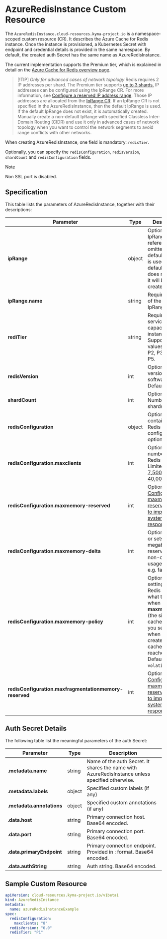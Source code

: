 # AzureRedisInstance Custom Resource

The `AzureRedisInstance.cloud-resources.kyma-project.io` is a namespace-scoped custom resource (CR).
It describes the Azure Cache for Redis instance.
Once the instance is provisioned, a Kubernetes Secret with endpoint and credential details is provided in the same namespace.
By default, the created auth Secret has the same name as AzureRedisInstance.

The current implementation supports the Premium tier, which is explained in detail on the [Azure Cache for Redis overview page](https://azure.microsoft.com/en-us/products/cache).

> [!TIP] _Only for advanced cases of network topology_
> Redis requires 2 IP addresses per shard. The Premium tier supports [up to 3 shards.](https://learn.microsoft.com/en-us/azure/azure-cache-for-redis/cache-high-availability) IP addresses can be configured using the IpRange CR. For more information, see [Configure a reserved IP address range](https://cloud.google.com/filestore/docs/creating-instances#configure_a_reserved_ip_address_range). Those IP addresses are allocated from the [IpRange CR](./04-10-iprange.md). If an IpRange CR is not specified in the AzureRedisInstance, then the default IpRange is used. If the default IpRange does not exist, it is automatically created. Manually create a non-default IpRange with specified Classless Inter-Domain Routing (CIDR) and use it only in advanced cases of network topology when you want to control the network segments to avoid range conflicts with other networks.

When creating AzureRedisInstance, one field is mandatory: `redisTier`.

Optionally, you can specify the `redisConfiguration`, `redisVersion`, `shardCount` and `redisConfiguration` fields.

> [!NOTE]
> Non SSL port is disabled.

## Specification

This table lists the parameters of AzureRedisInstance, together with their descriptions:

| Parameter                                              | Type   | Description                                                                                                                                                                                                                             |
|--------------------------------------------------------|--------|-----------------------------------------------------------------------------------------------------------------------------------------------------------------------------------------------------------------------------------------|
| **ipRange**                                            | object | Optional. IpRange reference. If omitted, the default IpRange is used. If the default IpRange does not exist, it will be created.                                                                                                        |
| **ipRange.name**                                       | string | Required. Name of the existing IpRange to use.                                                                                                                                                                                          | 
| **rediTier**                                           | string | Required. The service capacity of the instance. Supported values are P1, P2, P3, P4 and P5.                                                                                                                                             |
| **redisVersion**                                       | int    | Optional. The version of Redis software. Defaults to `6.0`.                                                                                                                                                                             |
| **shardCount**                                         | int    | Optional. Number of shards.                                                                                                                                                                                                             |
| **redisConfiguration**                                 | object | Optional. Object containing Redis configuration options.                                                                                                                                                                                |
| **redisConfiguration.maxclients**                      | int    | Optional. Max number of Redis clients. Limited to [7,500 to 40,000.](https://azure.microsoft.com/en-us/pricing/details/cache/)                                                                                                          |
| **redisConfiguration.maxmemory-reserved**              | int    | Optional. [Configure your maxmemory-reserved setting to improve system responsiveness.](https://learn.microsoft.com/en-us/azure/azure-cache-for-redis/cache-best-practices-memory-management#configure-your-maxmemory-reserved-setting) |
| **redisConfiguration.maxmemory-delta**                 | int    | Optional. Gets or sets value in megabytes reserved for non-cache usage per shard e.g. failover.                                                                                                                                         | 
| **redisConfiguration.maxmemory-policy**                | int    | Optional. The setting for how Redis will select what to remove when **maxmemory** (the size of the cache offering you selected when you created the cache) is reached. Defaults to `volatile-lru`.                                      | 
| **redisConfiguration.maxfragmentationmemory-reserved** | int    | Optional. [Configure your maxmemory-reserved setting to improve system responsiveness.](https://learn.microsoft.com/en-us/azure/azure-cache-for-redis/cache-best-practices-memory-management#configure-your-maxmemory-reserved-setting) |

## Auth Secret Details

The following table list the meaningful parameters of the auth Secret:

| Parameter                 | Type   | Description                                                                                     |
|---------------------------|--------|-------------------------------------------------------------------------------------------------|
| **.metadata.name**        | string | Name of the auth Secret. It shares the name with AzureRedisInstance unless specified otherwise. |
| **.metadata.labels**      | object | Specified custom labels (if any)                                                                |
| **.metadata.annotations** | object | Specified custom annotations (if any)                                                           |
| **.data.host**            | string | Primary connection host. Base64 encoded.                                                        |
| **.data.port**            | string | Primary connection port. Base64 encoded.                                                        |
| **.data.primaryEndpoint** | string | Primary connection endpoint. Provided in <host>:<port> format. Base64 encoded.                  |
| **.data.authString**      | string | Auth string. Base64 encoded.                                                                    |

## Sample Custom Resource

```yaml
apiVersion: cloud-resources.kyma-project.io/v1beta1
kind: AzureRedisInstance
metadata:
  name: azureRedisInstanceExample
spec:
  redisConfiguration:
    maxclients: "8"
  redisVersion: "6.0"
  redisTier: "P1"
```
